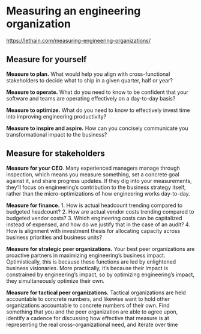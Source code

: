 # Measuring an engineering organization

https://lethain.com/measuring-engineering-organizations/

## Measure for yourself

**Measure to plan.** What would help you align with cross-functional stakeholders to decide what to ship in a given quarter, half or year?

**Measure to operate.** What do you need to know to be confident that your software and teams are operating effectively on a day-to-day basis?

**Measure to optimize.** What do you need to know to effectively invest time into improving engineering productivity?

**Measure to inspire and aspire.** How can you concisely communicate you transformational impact to the business?


## Measure for stakeholders

**Measure for your CEO**. Many experienced managers manage through inspection, which means you measure something, set a concrete goal against it, and share progress updates. If they dig into your measurements, they’ll focus on engineering’s contribution to the business strategy itself, rather than the micro-optimizations of how engineering works day-to-day.

**Measure for finance.** 1. How is actual headcount trending compared to budgeted headcount? 2. How are actual vendor costs trending compared to budgeted vendor costs? 3. Which engineering costs can be capitalized instead of expensed, and how do we justify that in the case of an audit? 4. How is alignment with investment thesis for allocating capacity across business priorities and business units?

**Measure for strategic peer organizations.** Your best peer organizations are proactive partners in maximizing engineering’s business impact. Optimistically, this is because these functions are led by enlightened business visionaries. More practically, it’s because their impact is constrained by engineering’s impact, so by optimizing engineering’s impact, they simultaneously optimize their own.

**Measure for tactical peer organizations.** Tactical organizations are held accountable to concrete numbers, and likewise want to hold other organizations accountable to concrete numbers of their own. Find something that you and the peer organization are able to agree upon, identify a cadence for discussing how effective that measure is at representing the real cross-organizational need, and iterate over time




